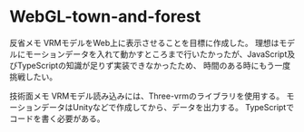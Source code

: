 # WebGL-town-and-forest

反省メモ
VRMモデルをWeb上に表示させることを目標に作成した。
理想はモデルにモーションデータを入れて動かすところまで行いたかったが、JavaScript及びTypeScriptの知識が足りず実装できなかったため、
時間のある時にもう一度挑戦したい。

技術面メモ
VRMモデル読み込みには、Three-vrmのライブラリを使用する。
モーションデータはUnityなどで作成してから、データを出力する。
TypeScriptでコードを書く必要がある。

